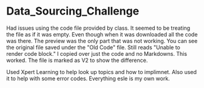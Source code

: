 # Data_Sourcing_Challenge

Had issues using the code file provided by class. It seemed to be treating the file as if it was empty. Even though when it was downloaded all the code was there. The preview was the only part that was not working. You can see the original file saved under the "Old Code" file. Still reads "Unable to render code block." I copied over just the code and no Markdowns. This worked. The file is marked as V2 to show the difference.

Used Xpert Learning to help look up topics and how to implimnet. Also used it to help with some error codes. 
Everything esle is my own work.

